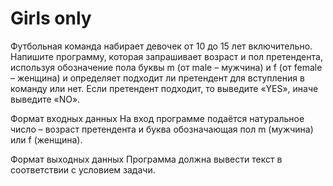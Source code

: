 # Girls only

Футбольная команда набирает девочек от 10 до 15 лет включительно. Напишите программу, которая запрашивает возраст и пол претендента, используя обозначение пола буквы m (от male – мужчина) и f (от female – женщина) и определяет подходит ли претендент для вступления в команду или нет. Если претендент подходит, то выведите «YES», иначе выведите «NO».

Формат входных данных
На вход программе подаётся натуральное число – возраст претендента и буква обозначающая пол m (мужчина) или f (женщина).

Формат выходных данных
Программа должна вывести текст в соответствии с условием задачи.